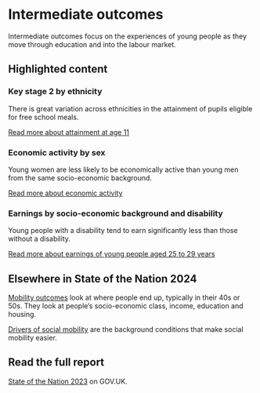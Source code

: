 # Intermediate outcomes
Intermediate outcomes focus on the experiences of young people
as they move through education and into the labour market.

## Highlighted content
<div class="grid grid3 grid-domain">
    <div class="govuk-body">
        <h3 class="govuk-heading-s">
            Key stage 2 by ethnicity
        </h3>
        <div class="chart-container" aria-hidden="true">
            <div id="chart1"></div>
        </div>
        <script>
            new Chart(
                'chart1',
                '/intermediate_outcomes/compulsory_school_age_(5_to_16_years)/attainment_at_age_11/2.0/IN12-2.0-attainment-at-age-11--by-ethnicity--chart-format.csv',
                {
                    "height": 200,
                    "type": "bar",
                    "xkey": "value",
                    "ykey": "category",
                    "sort": "value",
                    "scale": "%",
                    "rounding": "0dp",
                    "xgrid": true,
                    "ygrid": false,
                    "xticks": 4,
                    "yticks": "none",
                    "legend": false,
                    "colourScheme": ["#0f265c"],
                    "domain": [0, 80],
                    "margin": [0, 0, 0, 0],
                    "maxLabelLength": 20
                }
            )
        </script>
        <p class="govuk-body">
            There is great variation across ethnicities in the attainment of pupils eligible for free school meals.
        </p>
        <a href="/intermediate_outcomes/compulsory_school_age_(5_to_16_years)/attainment_at_age_11/latest"
           class="govuk-link">
            Read more
            <span class="govuk-visually-hidden">about attainment at age 11</span>
        </a>
    </div>
    <div class="govuk-body">
        <h3 class="govuk-heading-s">
            Economic activity by sex
        </h3>
        <div class="chart-container" aria-hidden="true">
            <div id="chart2"></div>
        </div>
        <script>
            new Chart(
                'chart2',
                '/intermediate_outcomes/work_in_early_adulthood_(25_to_29_years)/economic_activity/2.0/IN31-2.0-economic-activity--by-SEB-and-sex--chart-format.csv',
                {
                    "height": 200,
                    "type": "bary",
                    "xkey": "sex",
                    "ykey": "value",
                    "group": "seb",
                    "sort": "sex",
                    "scale": "%",
                    "rounding": "0dp",
                    "xgrid": false,
                    "ygrid": true,
                    "xticks": "none",
                    "yticks": 6,
                    "legend": false,
                    "colourScheme": ["#5694ca", "#d4351c"],
                    "range": [0, 100],
                    "margin": [0, 0, 0, 0],
                    "maxLabelLength": 40
                }
            )
        </script>
        <p class="govuk-body">
            Young women are less likely to be economically active than young men from the same socio-economic background.
        </p>
        <a href="/intermediate_outcomes/work_in_early_adulthood_(25_to_29_years)/economic_activity/latest"
           class="govuk-link">
            Read more
            <span class="govuk-visually-hidden">about economic activity</span>
        </a>
    </div>
    <div class="govuk-body">
        <h3 class="govuk-heading-s" style="height: unset;">
            Earnings by socio-economic background and disability
        </h3>
        <div class="chart-container" aria-hidden="true">
            <div id="chart3"></div>
        </div>
        <script>
            new Chart(
                'chart3',
                '/intermediate_outcomes/work_in_early_adulthood_(25_to_29_years)/earnings_of_young_people_aged_25_to_29_years/2.0/IN34-2.0-earnings--by-SEB-and-disability--chart-format.csv',
                {
                    "height": 200,
                    "type": "bary",
                    "xkey": "category",
                    "ykey": "value",
                    "group": "seb",
                    "sort": "category",
                    "scale": "££",
                    "rounding": "1dp",
                    "xgrid": false,
                    "ygrid": true,
                    "xticks": "none",
                    "yticks": 4,
                    "legend": false,
                    "colourScheme": ["#5694ca", "#d4351c"],
                    "range": [0, 20],
                    "margin": [0, 0, 0, 0],
                    "maxLabelLength": 40
                }
            )
        </script>
        <p class="govuk-body">
            Young people with a disability tend to earn significantly less than those without a disability.
        </p>
        <a href="/intermediate_outcomes/work_in_early_adulthood_(25_to_29_years)/earnings_of_young_people_aged_25_to_29_years/latest"
           class="govuk-link">
            Read more
            <span class="govuk-visually-hidden">about earnings of young people aged 25 to 29 years</span>
        </a>
    </div>
</div>

## Elsewhere in State of the Nation 2024
[Mobility outcomes](/mobility_outcomes)
look at where people end up, typically in their 40s or 50s.
They look at people’s socio-economic class, income, education and housing.

[Drivers of social mobility](/drivers_of_social_mobility)
are the background conditions that make social mobility easier.

## Read the full report
[State of the Nation 2023](https://www.gov.uk/government/publications/state-of-the-nation-2023-people-and-places)
on GOV.UK.
